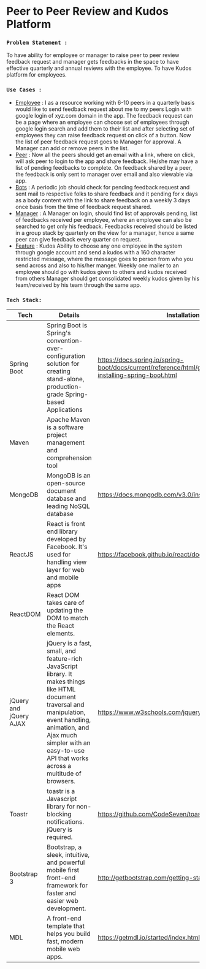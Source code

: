Peer to Peer Review and Kudos Platform
======================================




### `Problem Statement :`
To have ability for employee or manager to raise peer to peer review feedback request and manager gets feedbacks in the space to have effective quarterly and annual reviews with the employee. To have Kudos platform for employees.


### `Use Cases :`
- [Employee]() : I as a resource working with 6-10 peers in a quarterly basis would like to send feedback request about me to my peers Login with google login of xyz.com domain in the app. The feedback request can be a page where an employee can choose set of employees through google login search and add them to their list and after selecting set of employees they can raise feedback request on click of a button. Now the list of peer feedback request goes to Manager for approval. A Manager can add or remove peers in the list. 
- [Peer]() : Now all the peers should get an email with a link, where on click, will ask peer to login to the app and share feedback. He/she may have a list of pending feedbacks to complete. On feedback shared by a peer, the feedback is only sent to manager over email and also viewable via app. 
- [Bots]() : A periodic job should check for pending feedback request and sent mail to respective folks to share feedback and it pending for x days as a body content with the link to share feedback on a weekly 3 days once basis from the time of feedback request shared.
- [Manager]() : A Manager on login, should find list of approvals pending, list of feedbacks received per employee, where an employee can also be searched to get only his feedback. Feedbacks received should be listed in a group stack by quarterly on the view for a manager, hence a same peer can give feedback every quarter on request. 
- [Feature]() :  Kudos Ability to choose any one employee in the system through google account and send a kudos with a 160 character restricted message, where the message goes to person from who you send across and also to his/her manger. Weekly one mailer to an employee should go with kudos given to others and kudos received from others Manager should get consolidated weekly kudos given by his team/received by his team through the same app.

### `Tech Stack:`
| Tech | Details | Installation |
| ----- | ----- | ----- |
| Spring Boot | Spring Boot is Spring's convention-over-configuration solution for creating stand-alone, production-grade Spring-based Applications | https://docs.spring.io/spring-boot/docs/current/reference/html/getting-started-installing-spring-boot.html
| Maven | Apache Maven is a software project management and comprehension tool
| MongoDB | MongoDB is an open-source document database and leading NoSQL database | https://docs.mongodb.com/v3.0/installation/
| ReactJS | React is front end library developed by Facebook. It's used for handling view layer for web and mobile apps | https://facebook.github.io/react/docs/installation.html
| ReactDOM | React DOM takes care of updating the DOM to match the React elements. |
| jQuery and jQuery AJAX | jQuery is a fast, small, and feature-rich JavaScript library. It makes things like HTML document traversal and manipulation, event handling, animation, and Ajax much simpler with an easy-to-use API that works across a multitude of browsers. | https://www.w3schools.com/jquery/jquery_get_started.asp
| Toastr | toastr is a Javascript library for non-blocking notifications. jQuery is required. | https://github.com/CodeSeven/toastr
| Bootstrap 3 | Bootstrap, a sleek, intuitive, and powerful mobile first front-end framework for faster and easier web development. | http://getbootstrap.com/getting-started/
| MDL | A front-end template that helps you build fast, modern mobile web apps. | https://getmdl.io/started/index.html


